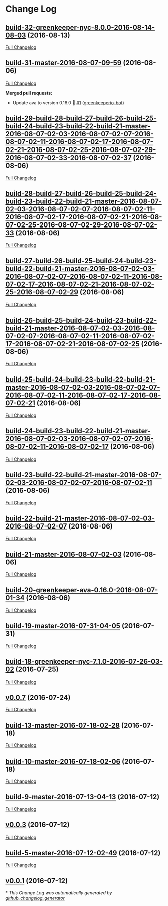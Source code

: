# Change Log

## [build-32-greenkeeper-nyc-8.0.0-2016-08-14-08-03](https://github.com/willyb321/node-notes/tree/build-32-greenkeeper-nyc-8.0.0-2016-08-14-08-03) (2016-08-13)
[Full Changelog](https://github.com/willyb321/node-notes/compare/build-31-master-2016-08-07-09-59...build-32-greenkeeper-nyc-8.0.0-2016-08-14-08-03)

## [build-31-master-2016-08-07-09-59](https://github.com/willyb321/node-notes/tree/build-31-master-2016-08-07-09-59) (2016-08-06)
[Full Changelog](https://github.com/willyb321/node-notes/compare/build-29-build-28-build-27-build-26-build-25-build-24-build-23-build-22-build-21-master-2016-08-07-02-03-2016-08-07-02-07-2016-08-07-02-11-2016-08-07-02-17-2016-08-07-02-21-2016-08-07-02-25-2016-08-07-02-29-2016-08-07-02-33-2016-08-07-02-37...build-31-master-2016-08-07-09-59)

**Merged pull requests:**

- Update ava to version 0.16.0 🚀 [\#1](https://github.com/willyb321/node-notes/pull/1) ([greenkeeperio-bot](https://github.com/greenkeeperio-bot))

## [build-29-build-28-build-27-build-26-build-25-build-24-build-23-build-22-build-21-master-2016-08-07-02-03-2016-08-07-02-07-2016-08-07-02-11-2016-08-07-02-17-2016-08-07-02-21-2016-08-07-02-25-2016-08-07-02-29-2016-08-07-02-33-2016-08-07-02-37](https://github.com/willyb321/node-notes/tree/build-29-build-28-build-27-build-26-build-25-build-24-build-23-build-22-build-21-master-2016-08-07-02-03-2016-08-07-02-07-2016-08-07-02-11-2016-08-07-02-17-2016-08-07-02-21-2016-08-07-02-25-2016-08-07-02-29-2016-08-07-02-33-2016-08-07-02-37) (2016-08-06)
[Full Changelog](https://github.com/willyb321/node-notes/compare/build-28-build-27-build-26-build-25-build-24-build-23-build-22-build-21-master-2016-08-07-02-03-2016-08-07-02-07-2016-08-07-02-11-2016-08-07-02-17-2016-08-07-02-21-2016-08-07-02-25-2016-08-07-02-29-2016-08-07-02-33...build-29-build-28-build-27-build-26-build-25-build-24-build-23-build-22-build-21-master-2016-08-07-02-03-2016-08-07-02-07-2016-08-07-02-11-2016-08-07-02-17-2016-08-07-02-21-2016-08-07-02-25-2016-08-07-02-29-2016-08-07-02-33-2016-08-07-02-37)

## [build-28-build-27-build-26-build-25-build-24-build-23-build-22-build-21-master-2016-08-07-02-03-2016-08-07-02-07-2016-08-07-02-11-2016-08-07-02-17-2016-08-07-02-21-2016-08-07-02-25-2016-08-07-02-29-2016-08-07-02-33](https://github.com/willyb321/node-notes/tree/build-28-build-27-build-26-build-25-build-24-build-23-build-22-build-21-master-2016-08-07-02-03-2016-08-07-02-07-2016-08-07-02-11-2016-08-07-02-17-2016-08-07-02-21-2016-08-07-02-25-2016-08-07-02-29-2016-08-07-02-33) (2016-08-06)
[Full Changelog](https://github.com/willyb321/node-notes/compare/build-27-build-26-build-25-build-24-build-23-build-22-build-21-master-2016-08-07-02-03-2016-08-07-02-07-2016-08-07-02-11-2016-08-07-02-17-2016-08-07-02-21-2016-08-07-02-25-2016-08-07-02-29...build-28-build-27-build-26-build-25-build-24-build-23-build-22-build-21-master-2016-08-07-02-03-2016-08-07-02-07-2016-08-07-02-11-2016-08-07-02-17-2016-08-07-02-21-2016-08-07-02-25-2016-08-07-02-29-2016-08-07-02-33)

## [build-27-build-26-build-25-build-24-build-23-build-22-build-21-master-2016-08-07-02-03-2016-08-07-02-07-2016-08-07-02-11-2016-08-07-02-17-2016-08-07-02-21-2016-08-07-02-25-2016-08-07-02-29](https://github.com/willyb321/node-notes/tree/build-27-build-26-build-25-build-24-build-23-build-22-build-21-master-2016-08-07-02-03-2016-08-07-02-07-2016-08-07-02-11-2016-08-07-02-17-2016-08-07-02-21-2016-08-07-02-25-2016-08-07-02-29) (2016-08-06)
[Full Changelog](https://github.com/willyb321/node-notes/compare/build-26-build-25-build-24-build-23-build-22-build-21-master-2016-08-07-02-03-2016-08-07-02-07-2016-08-07-02-11-2016-08-07-02-17-2016-08-07-02-21-2016-08-07-02-25...build-27-build-26-build-25-build-24-build-23-build-22-build-21-master-2016-08-07-02-03-2016-08-07-02-07-2016-08-07-02-11-2016-08-07-02-17-2016-08-07-02-21-2016-08-07-02-25-2016-08-07-02-29)

## [build-26-build-25-build-24-build-23-build-22-build-21-master-2016-08-07-02-03-2016-08-07-02-07-2016-08-07-02-11-2016-08-07-02-17-2016-08-07-02-21-2016-08-07-02-25](https://github.com/willyb321/node-notes/tree/build-26-build-25-build-24-build-23-build-22-build-21-master-2016-08-07-02-03-2016-08-07-02-07-2016-08-07-02-11-2016-08-07-02-17-2016-08-07-02-21-2016-08-07-02-25) (2016-08-06)
[Full Changelog](https://github.com/willyb321/node-notes/compare/build-25-build-24-build-23-build-22-build-21-master-2016-08-07-02-03-2016-08-07-02-07-2016-08-07-02-11-2016-08-07-02-17-2016-08-07-02-21...build-26-build-25-build-24-build-23-build-22-build-21-master-2016-08-07-02-03-2016-08-07-02-07-2016-08-07-02-11-2016-08-07-02-17-2016-08-07-02-21-2016-08-07-02-25)

## [build-25-build-24-build-23-build-22-build-21-master-2016-08-07-02-03-2016-08-07-02-07-2016-08-07-02-11-2016-08-07-02-17-2016-08-07-02-21](https://github.com/willyb321/node-notes/tree/build-25-build-24-build-23-build-22-build-21-master-2016-08-07-02-03-2016-08-07-02-07-2016-08-07-02-11-2016-08-07-02-17-2016-08-07-02-21) (2016-08-06)
[Full Changelog](https://github.com/willyb321/node-notes/compare/build-24-build-23-build-22-build-21-master-2016-08-07-02-03-2016-08-07-02-07-2016-08-07-02-11-2016-08-07-02-17...build-25-build-24-build-23-build-22-build-21-master-2016-08-07-02-03-2016-08-07-02-07-2016-08-07-02-11-2016-08-07-02-17-2016-08-07-02-21)

## [build-24-build-23-build-22-build-21-master-2016-08-07-02-03-2016-08-07-02-07-2016-08-07-02-11-2016-08-07-02-17](https://github.com/willyb321/node-notes/tree/build-24-build-23-build-22-build-21-master-2016-08-07-02-03-2016-08-07-02-07-2016-08-07-02-11-2016-08-07-02-17) (2016-08-06)
[Full Changelog](https://github.com/willyb321/node-notes/compare/build-23-build-22-build-21-master-2016-08-07-02-03-2016-08-07-02-07-2016-08-07-02-11...build-24-build-23-build-22-build-21-master-2016-08-07-02-03-2016-08-07-02-07-2016-08-07-02-11-2016-08-07-02-17)

## [build-23-build-22-build-21-master-2016-08-07-02-03-2016-08-07-02-07-2016-08-07-02-11](https://github.com/willyb321/node-notes/tree/build-23-build-22-build-21-master-2016-08-07-02-03-2016-08-07-02-07-2016-08-07-02-11) (2016-08-06)
[Full Changelog](https://github.com/willyb321/node-notes/compare/build-22-build-21-master-2016-08-07-02-03-2016-08-07-02-07...build-23-build-22-build-21-master-2016-08-07-02-03-2016-08-07-02-07-2016-08-07-02-11)

## [build-22-build-21-master-2016-08-07-02-03-2016-08-07-02-07](https://github.com/willyb321/node-notes/tree/build-22-build-21-master-2016-08-07-02-03-2016-08-07-02-07) (2016-08-06)
[Full Changelog](https://github.com/willyb321/node-notes/compare/build-21-master-2016-08-07-02-03...build-22-build-21-master-2016-08-07-02-03-2016-08-07-02-07)

## [build-21-master-2016-08-07-02-03](https://github.com/willyb321/node-notes/tree/build-21-master-2016-08-07-02-03) (2016-08-06)
[Full Changelog](https://github.com/willyb321/node-notes/compare/build-20-greenkeeper-ava-0.16.0-2016-08-07-01-34...build-21-master-2016-08-07-02-03)

## [build-20-greenkeeper-ava-0.16.0-2016-08-07-01-34](https://github.com/willyb321/node-notes/tree/build-20-greenkeeper-ava-0.16.0-2016-08-07-01-34) (2016-08-06)
[Full Changelog](https://github.com/willyb321/node-notes/compare/build-19-master-2016-07-31-04-05...build-20-greenkeeper-ava-0.16.0-2016-08-07-01-34)

## [build-19-master-2016-07-31-04-05](https://github.com/willyb321/node-notes/tree/build-19-master-2016-07-31-04-05) (2016-07-31)
[Full Changelog](https://github.com/willyb321/node-notes/compare/build-18-greenkeeper-nyc-7.1.0-2016-07-26-03-02...build-19-master-2016-07-31-04-05)

## [build-18-greenkeeper-nyc-7.1.0-2016-07-26-03-02](https://github.com/willyb321/node-notes/tree/build-18-greenkeeper-nyc-7.1.0-2016-07-26-03-02) (2016-07-25)
[Full Changelog](https://github.com/willyb321/node-notes/compare/v0.0.7...build-18-greenkeeper-nyc-7.1.0-2016-07-26-03-02)

## [v0.0.7](https://github.com/willyb321/node-notes/tree/v0.0.7) (2016-07-24)
[Full Changelog](https://github.com/willyb321/node-notes/compare/build-13-master-2016-07-18-02-28...v0.0.7)

## [build-13-master-2016-07-18-02-28](https://github.com/willyb321/node-notes/tree/build-13-master-2016-07-18-02-28) (2016-07-18)
[Full Changelog](https://github.com/willyb321/node-notes/compare/build-10-master-2016-07-18-02-06...build-13-master-2016-07-18-02-28)

## [build-10-master-2016-07-18-02-06](https://github.com/willyb321/node-notes/tree/build-10-master-2016-07-18-02-06) (2016-07-18)
[Full Changelog](https://github.com/willyb321/node-notes/compare/build-9-master-2016-07-13-04-13...build-10-master-2016-07-18-02-06)

## [build-9-master-2016-07-13-04-13](https://github.com/willyb321/node-notes/tree/build-9-master-2016-07-13-04-13) (2016-07-12)
[Full Changelog](https://github.com/willyb321/node-notes/compare/v0.0.3...build-9-master-2016-07-13-04-13)

## [v0.0.3](https://github.com/willyb321/node-notes/tree/v0.0.3) (2016-07-12)
[Full Changelog](https://github.com/willyb321/node-notes/compare/build-5-master-2016-07-12-02-49...v0.0.3)

## [build-5-master-2016-07-12-02-49](https://github.com/willyb321/node-notes/tree/build-5-master-2016-07-12-02-49) (2016-07-12)
[Full Changelog](https://github.com/willyb321/node-notes/compare/v0.0.1...build-5-master-2016-07-12-02-49)

## [v0.0.1](https://github.com/willyb321/node-notes/tree/v0.0.1) (2016-07-12)


\* *This Change Log was automatically generated by [github_changelog_generator](https://github.com/skywinder/Github-Changelog-Generator)*